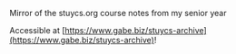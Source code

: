 Mirror of the stuycs.org course notes from my senior year

Accessible at [https://www.gabe.biz/stuycs-archive](https://www.gabe.biz/stuycs-archive)!
